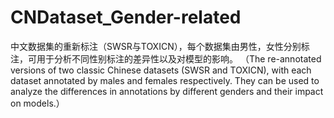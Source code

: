 # CNDataset_Gender-related
中文数据集的重新标注（SWSR与TOXICN），每个数据集由男性，女性分别标注，可用于分析不同性别标注的差异性以及对模型的影响。 （The re-annotated versions of two classic Chinese datasets (SWSR and TOXICN), with each dataset annotated by males and females respectively. They can be used to analyze the differences in annotations by different genders and their impact on models.）
